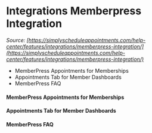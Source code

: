 # Integrations Memberpress Integration


*Source: [https://simplyscheduleappointments.com/help-center/features/integrations/memberpress-integration/](https://simplyscheduleappointments.com/help-center/features/integrations/memberpress-integration/)*

- MemberPress Appointments for Memberships
- Appointments Tab for Member Dashboards
- MemberPress FAQ

#### MemberPress Appointments for Memberships

#### Appointments Tab for Member Dashboards

#### MemberPress FAQ
